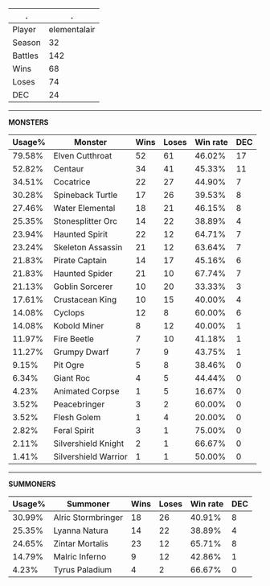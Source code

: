 .|.
|-|-
Player|elementalair
Season|32
Battles|142
Wins|68
Loses|74
DEC|24

---
**MONSTERS**

Usage%|Monster|Wins|Loses|Win rate|DEC|
-|-|-|-|-|-|
79.58%|Elven Cutthroat|52|61|46.02%|17|
52.82%|Centaur|34|41|45.33%|11|
34.51%|Cocatrice|22|27|44.90%|7|
30.28%|Spineback Turtle|17|26|39.53%|8|
27.46%|Water Elemental|18|21|46.15%|8|
25.35%|Stonesplitter Orc|14|22|38.89%|4|
23.94%|Haunted Spirit|22|12|64.71%|7|
23.24%|Skeleton Assassin|21|12|63.64%|7|
21.83%|Pirate Captain|14|17|45.16%|6|
21.83%|Haunted Spider|21|10|67.74%|7|
21.13%|Goblin Sorcerer|10|20|33.33%|3|
17.61%|Crustacean King|10|15|40.00%|4|
14.08%|Cyclops|12|8|60.00%|6|
14.08%|Kobold Miner|8|12|40.00%|1|
11.97%|Fire Beetle|7|10|41.18%|1|
11.27%|Grumpy Dwarf|7|9|43.75%|1|
9.15%|Pit Ogre|5|8|38.46%|0|
6.34%|Giant Roc|4|5|44.44%|0|
4.23%|Animated Corpse|1|5|16.67%|0|
3.52%|Peacebringer|3|2|60.00%|0|
3.52%|Flesh Golem|1|4|20.00%|0|
2.82%|Feral Spirit|3|1|75.00%|0|
2.11%|Silvershield Knight|2|1|66.67%|0|
1.41%|Silvershield Warrior|1|1|50.00%|0|

---
**SUMMONERS**

Usage%|Summoner|Wins|Loses|Win rate|DEC|
-|-|-|-|-|-|
30.99%|Alric Stormbringer|18|26|40.91%|8|
25.35%|Lyanna Natura|14|22|38.89%|4|
24.65%|Zintar Mortalis|23|12|65.71%|8|
14.79%|Malric Inferno|9|12|42.86%|1|
4.23%|Tyrus Paladium|4|2|66.67%|0|
